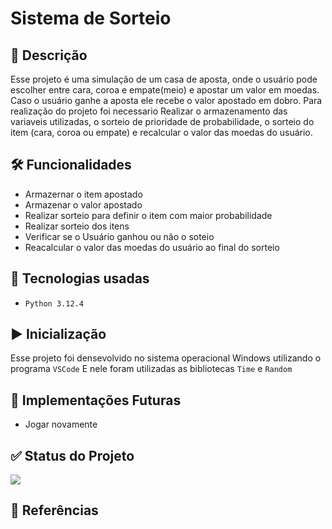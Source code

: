 # Sistema de Sorteio

## 💬 Descrição</h2>
Esse projeto é uma simulação de um casa de aposta, onde o usuário pode escolher entre cara, coroa e empate(meio) e apostar um valor em moedas. 
Caso o usuário ganhe a aposta ele recebe o valor apostado em dobro.
Para realização do projeto foi necessario Realizar o armazenamento das variaveis utilizadas, o sorteio de prioridade de probabilidade, o sorteio do item (cara, coroa ou empate) e recalcular o valor das moedas do usuário.

## 🛠️ Funcionalidades
- Armazernar o item apostado
- Armazenar o valor apostado
- Realizar sorteio para definir o item com maior probabilidade
- Realizar sorteio dos itens
- Verificar se o Usuário ganhou ou não o soteio
- Reacalcular o valor das moedas do usuário ao final do sorteio

## 👾 Tecnologias usadas
- ``Python 3.12.4``

## ▶ Inicialização
Esse projeto foi densevolvido no sistema operacional Windows utilizando o programa ``VSCode`` 
E nele foram utilizadas as bibliotecas ``Time`` e ``Random``

## 🔮 Implementações Futuras
- Jogar novamente

## ✅ Status do Projeto
<img loading="lazy" src="http://img.shields.io/static/v1?label=STATUS&message=EM%20DESENVOLVIMENTO&color=GREEN&style=for-the-badge"/>


## 📝 Referências

